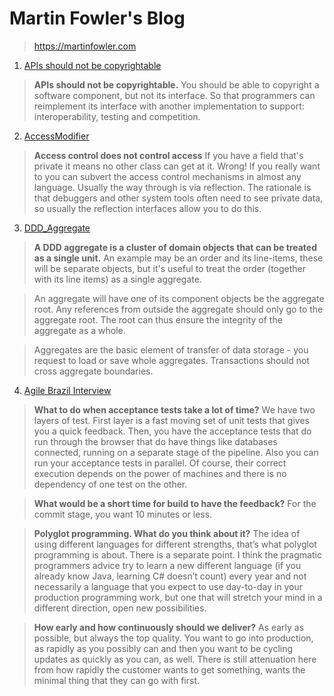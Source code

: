 # Martin Fowler's Blog
> https://martinfowler.com

1. [APIs should not be copyrightable](https://martinfowler.com/articles/copyright-api.html)
> **APIs should not be copyrightable.** You should be able to copyright a software component, but not its interface.
> So that programmers can reimplement its interface with another implementation to support: interoperability, 
> testing and competition.

2. [AccessModifier](https://martinfowler.com/bliki/AccessModifier.html)
> **Access control does not control access** If you have a field that's private it means no other class can get at it.
> Wrong! If you really want to you can subvert the access control mechanisms in almost any language. Usually the way 
> through is via reflection. The rationale is that debuggers and other system tools often need to see private data, 
> so usually the reflection interfaces allow you to do this.

3. [DDD_Aggregate](https://martinfowler.com/bliki/DDD_Aggregate.html)
> **A DDD aggregate is a cluster of domain objects that can be treated as a single unit.** An example may be an order and 
> its line-items, these will be separate objects, but it's useful to treat the order (together with its line items) as 
> a single aggregate.

> An aggregate will have one of its component objects be the aggregate root. Any references from outside the aggregate 
> should only go to the aggregate root. The root can thus ensure the integrity of the aggregate as a whole.
  
> Aggregates are the basic element of transfer of data storage - you request to load or save whole aggregates. 
> Transactions should not cross aggregate boundaries.

4. [Agile Brazil Interview](https://www.infoq.com/interviews/fowler-caroli-continuous-deployment/)
> **What to do when acceptance tests take a lot of time?** We have two layers of test. First layer is a fast moving set 
> of unit tests that gives you a quick feedback. Then, you have the acceptance tests that do run through the browser 
> that do have things like databases connected, running on a separate stage of the pipeline. Also you can run your 
> acceptance tests in parallel. Of course, their correct execution depends on the power of machines and there is no 
> dependency of one test on the other.

> **What would be a short time for build to have the feedback?** For the commit stage, you want 10 minutes or less.

> **Polyglot programming. What do you think about it?** The idea of using different languages for different strengths,
> that’s what polyglot programming is about. There is a separate point. I think the pragmatic programmers advice try 
> to learn a new different language (if you already know Java, learning C# doesn’t count) every year and not necessarily
> a language that you expect to use day-to-day in your production programming work, but one that will stretch your mind 
> in a different direction, open new possibilities.

> **How early and how continuously should we deliver?** As early as possible, but always the top quality. You want to go into 
> production, as rapidly as you possibly can and then you want to be cycling updates as quickly as you can, as well. 
> There is still attenuation here from how rapidly the customer wants to get something, wants the minimal thing that
> they can go with first.
